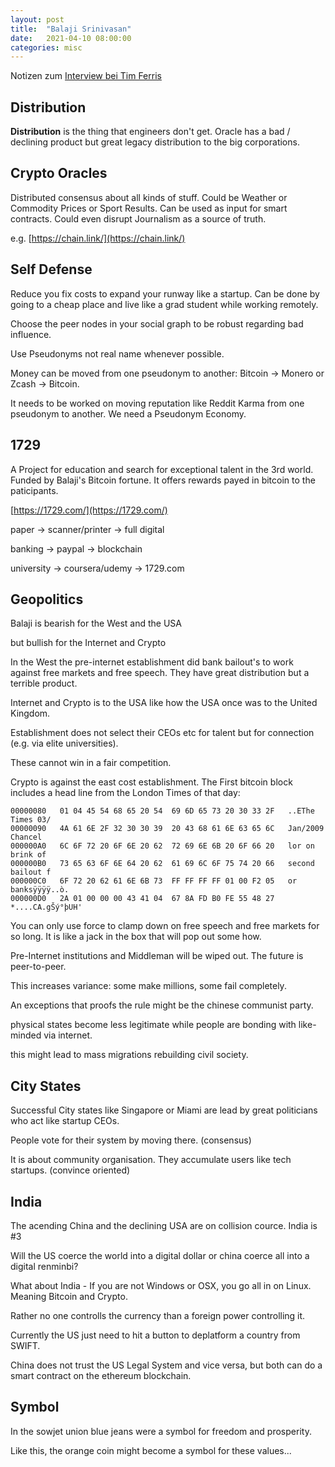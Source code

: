 ```yaml
---
layout: post
title:  "Balaji Srinivasan"
date:   2021-04-10 08:00:00
categories: misc
---
```


Notizen zum [Interview bei Tim Ferris](https://tim.blog/2021/03/24/balaji-srinivasan/)

## Distribution

**Distribution** is the thing that engineers don't get. Oracle has a bad / declining product but great legacy distribution to the big corporations.


## Crypto Oracles

Distributed consensus about all kinds of stuff. Could be Weather or Commodity Prices or Sport Results. Can be used as input for smart contracts. Could even disrupt Journalism as a source of truth.

e.g. [https://chain.link/](https://chain.link/)


## Self Defense

Reduce you fix costs to expand your runway like a startup. Can be done by going to a cheap place and live like a grad student while working remotely.

Choose the peer nodes in your social graph to be robust regarding bad influence.

Use Pseudonyms not real name whenever possible.

Money can be moved from one pseudonym to another: Bitcoin -> Monero or Zcash -> Bitcoin.

It needs to be worked on moving reputation like Reddit Karma from one pseudonym to another. We need a Pseudonym Economy.


## 1729

A Project for education and search for exceptional talent in the 3rd world. Funded by Balaji's Bitcoin fortune. It offers rewards payed in bitcoin to the paticipants.

[https://1729.com/](https://1729.com/)

paper -> scanner/printer -> full digital

banking -> paypal -> blockchain

university -> coursera/udemy -> 1729.com


## Geopolitics

Balaji is bearish for the West and the USA

but bullish for the Internet and Crypto

In the West the pre-internet establishment did bank bailout's to work against free markets and free speech. They have great distribution but a terrible product.

Internet and Crypto is to the USA like how the USA once was to the United Kingdom.

Establishment does not select their CEOs etc for talent but for connection (e.g. via elite universities).

These cannot win in a fair competition.

Crypto is against the east cost establishment. The First bitcoin block includes a head line from the London Times of that day:

```
00000080   01 04 45 54 68 65 20 54  69 6D 65 73 20 30 33 2F   ..EThe Times 03/
00000090   4A 61 6E 2F 32 30 30 39  20 43 68 61 6E 63 65 6C   Jan/2009 Chancel
000000A0   6C 6F 72 20 6F 6E 20 62  72 69 6E 6B 20 6F 66 20   lor on brink of 
000000B0   73 65 63 6F 6E 64 20 62  61 69 6C 6F 75 74 20 66   second bailout f
000000C0   6F 72 20 62 61 6E 6B 73  FF FF FF FF 01 00 F2 05   or banksÿÿÿÿ..ò.
000000D0   2A 01 00 00 00 43 41 04  67 8A FD B0 FE 55 48 27   *....CA.gŠý°þUH'
```

You can only use force to clamp down on free speech and free markets for so long. It is like a jack in the box that will pop out some how.

Pre-Internet institutions and Middleman will be wiped out. The future is peer-to-peer.

This increases variance: some make millions, some fail completely.

An exceptions that proofs the rule might be the chinese communist party.

physical states become less legitimate while people are bonding with like-minded via internet.

this might lead to mass migrations rebuilding civil society.


## City States

Successful City states like Singapore or Miami are lead by great politicians who act like startup CEOs.

People vote for their system by moving there. (consensus)

It is about community organisation. They accumulate users like tech startups. (convince oriented)


## India

The acending China and the declining USA are on collision cource. India is #3

Will the US coerce the world into a digital dollar or china coerce all into a digital renminbi?

What about India - If you are not Windows or OSX, you go all in on Linux. Meaning Bitcoin and Crypto.
 
Rather no one controlls the currency than a foreign power controlling it. 

Currently the US just need to hit a button to deplatform a country from SWIFT.

China does not trust the US Legal System and vice versa, but both can do a smart contract on the ethereum blockchain.


## Symbol

In the sowjet union blue jeans were a symbol for freedom and prosperity.

Like this, the orange coin might become a symbol for these values...

